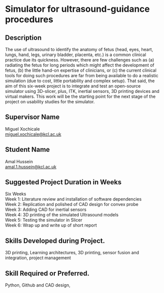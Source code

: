 # Simulator for ultrasound-guidance procedures 
## Description 
The use of ultrasound to identify the anatomy of fetus (head, eyes, heart, lungs, hand, legs, urinary bladder, placenta, etc.) is a common clinical practice due its quickness. However, there are few challenges such as (a) radiating the fetus for long periods which might affect the development of fetus, (b) the little hand-on expertise of clinicians, or (c) the current clinical tools for doing such procedures are far from being available to do a realistic simulation (due to cost, little portability and complex setup). That said, the aim of this six-week project is to integrate and test an open-source simulator using 3D-slicer, plus, ITK, inertial sensors, 3D printing devices and virtual makers. This work will be the starting point for the next stage of the project on usability studies for the simulator. 

## Supervisor Name 
Miguel Xochicale  
miguel.xochicale@kcl.ac.uk 

## Student Name 
Amal Hussein   
amal.1.hussein@kcl.ac.uk

## Suggested Project Duration in Weeks
Six Weeks  
Week 1: Literature review and installation of software dependencies    
Week 2: Replication and polished of CAD design for convex probe   
Week 3: Adding CAD for inertial sensors   
Week 4: 3D printing of the simulated Ultrasound models    
Week 5: Testing the simulator in Slicer   
Week 6: Wrap up and write up of short report    

## Skills Developed during Project.
3D printing, Learning architectures, 
3D printing, sensor fusion and integration, project management 

## Skill Required or Preferred.
Python, Github and CAD design, 